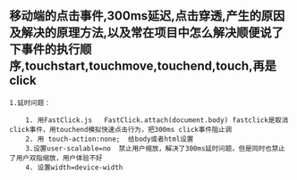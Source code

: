 ## 移动端的点击事件,300ms延迟,点击穿透,产生的原因及解决的原理方法,以及常在项目中怎么解决顺便说了下事件的执行顺序,touchstart,touchmove,touchend,touch,再是click

```
1.延时问题：

	1. 用FastClick.js   FastClick.attach(document.body) fastclick是取消click事件，用touchend模拟快速点击行为，把300ms click事件阻止调
	2. 用 touch-action:none;  给body或者html设置
	3.设置user-scalable=no  禁止用户缩放，解决了300ms延时问题，但是同时也禁止了用户双指缩放，用户体验不好
	4. 设置width=device-width
```

#### 

